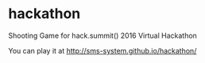 # hackathon
Shooting Game for hack.summit() 2016 Virtual Hackathon

You can play it at http://sms-system.github.io/hackathon/
